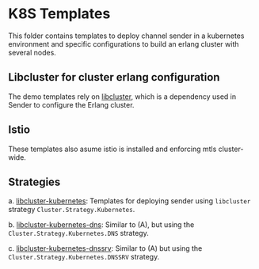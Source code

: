 # K8S Templates

This folder contains templates to deploy channel sender in a kubernetes environment and specific configurations to build an erlang cluster with several nodes.

## Libcluster for cluster erlang configuration

The demo templates rely on [libcluster](https://hexdocs.pm/libcluster/readme.html), which is a dependency used in Sender to configure the Erlang cluster.

## Istio

These templates also asume istio is installed and enforcing mtls cluster-wide.

## Strategies

a. [libcluster-kubernetes](./libcluster-kubernetes/README.md): Templates for deploying sender using  `libcluster` strategy `Cluster.Strategy.Kubernetes`.

b. [libcluster-kubernetes-dns](./libcluster-kubernetes-dns/README.md): Similar to (A), but using the `Cluster.Strategy.Kubernetes.DNS` strategy.

c. [libcluster-kubernetes-dnssrv](./libcluster-kubernetes-dnssrv/README.md): Similar to (A) but using the 
 `Cluster.Strategy.Kubernetes.DNSSRV` strategy. 
